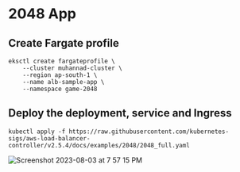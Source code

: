 # 2048 App

## Create Fargate profile

```
eksctl create fargateprofile \
    --cluster muhannad-cluster \
    --region ap-south-1 \
    --name alb-sample-app \
    --namespace game-2048
```

## Deploy the deployment, service and Ingress

```
kubectl apply -f https://raw.githubusercontent.com/kubernetes-sigs/aws-load-balancer-controller/v2.5.4/docs/examples/2048/2048_full.yaml
```



![Screenshot 2023-08-03 at 7 57 15 PM](https://github.com/iam-veeramalla/aws-devops-zero-to-hero/assets/43399466/93b06a9f-67f9-404f-b0ad-18e3095b7353)
